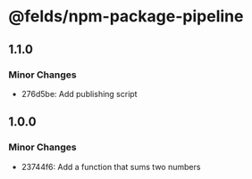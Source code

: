 # @felds/npm-package-pipeline

## 1.1.0

### Minor Changes

- 276d5be: Add publishing script

## 1.0.0

### Minor Changes

- 23744f6: Add a function that sums two numbers
